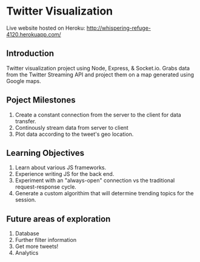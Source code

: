 # Twitter Visualization

Live website hosted on Heroku: http://whispering-refuge-4120.herokuapp.com/

## Introduction

Twitter visualization project using Node, Express, & Socket.io. Grabs data from the Twitter Streaming API and project them on a map generated using Google maps.

## Poject Milestones

1. Create a constant connection from the server to the client for data transfer.
2. Continously stream data from server to client
3. Plot data according to the tweet's geo location.

## Learning Objectives

1. Learn about various JS frameworks.
2. Experience writing JS for the back end.
3. Experiment with an "always-open" connection vs the traditional request-response cycle.
4. Generate a custom algorithim that will determine trending topics for the session.

## Future areas of exploration

1. Database
2. Further filter information
3. Get more tweets!
4. Analytics

<!-- ## References -->
